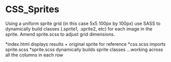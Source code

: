 # CSS_Sprites

Using a uniform sprite grid (in this case 5x5 100px by 100px) use SASS to dynamically build classes (.sprite1, .sprite2, etc) for each image in the sprite. Amend sprite.scss to adjust grid dimensions.

*index.html displays results + original sprite for reference
*css.scss imports sprite.scss
*sprite.scss dynamically builds sprite classes ...working across all the columns in each row
